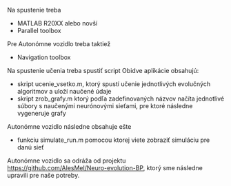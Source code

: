 Na spustenie treba
- MATLAB R20XX alebo novší
- Parallel toolbox

Pre Autonómne vozidlo treba taktiež
- Navigation toolbox


Na spustenie učenia treba spustiť script
Obidve aplikácie obsahujú:
- skript ucenie_vsetko.m, ktorý spustí učenie jednotlivých evolučných algoritmov a uloží naučené údaje
- skript zrob_grafy.m ktorý podľa zadefinovaných názvov načíta jednotlivé súbory s naučenými neurónovými sieťami, pre ktoré následne vygeneruje grafy

Autonómne vozidlo následne obsahuje ešte
- funkciu simulate_run.m pomocou ktorej viete zobraziť simuláciu pre danú sieť

Autonómne vozidlo sa odráža od projektu https://github.com/AlesMel/Neuro-evolution-BP, ktorý sme následne upravili pre naše potreby.